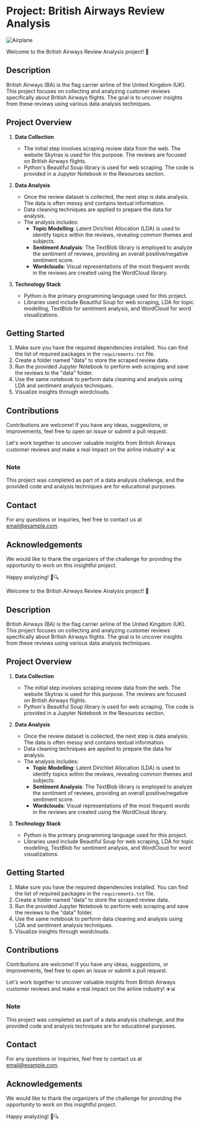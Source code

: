 # Project: British Airways Review Analysis

![[Airplane](airplane_image.png)](https://images.app.goo.gl/rfZtAwGzYqGuoTvh6)

Welcome to the British Airways Review Analysis project! 🛫

## Description

British Airways (BA) is the flag carrier airline of the United Kingdom (UK). This project focuses on collecting and analyzing customer reviews specifically about British Airways flights. The goal is to uncover insights from these reviews using various data analysis techniques.

## Project Overview

1. **Data Collection**
   - The initial step involves scraping review data from the web. The website Skytrax is used for this purpose. The reviews are focused on British Airways flights.
   - Python's Beautiful Soup library is used for web scraping. The code is provided in a Jupyter Notebook in the Resources section.

2. **Data Analysis**
   - Once the review dataset is collected, the next step is data analysis. The data is often messy and contains textual information.
   - Data cleaning techniques are applied to prepare the data for analysis.
   - The analysis includes:
     - **Topic Modelling**: Latent Dirichlet Allocation (LDA) is used to identify topics within the reviews, revealing common themes and subjects.
     - **Sentiment Analysis**: The TextBlob library is employed to analyze the sentiment of reviews, providing an overall positive/negative sentiment score.
     - **Wordclouds**: Visual representations of the most frequent words in the reviews are created using the WordCloud library.

3. **Technology Stack**
   - Python is the primary programming language used for this project.
   - Libraries used include Beautiful Soup for web scraping, LDA for topic modelling, TextBlob for sentiment analysis, and WordCloud for word visualizations.

## Getting Started

1. Make sure you have the required dependencies installed. You can find the list of required packages in the `requirements.txt` file.
2. Create a folder named "data" to store the scraped review data.
3. Run the provided Jupyter Notebook to perform web scraping and save the reviews to the "data" folder.
4. Use the same notebook to perform data cleaning and analysis using LDA and sentiment analysis techniques.
5. Visualize insights through wordclouds.

## Contributions

Contributions are welcome! If you have any ideas, suggestions, or improvements, feel free to open an issue or submit a pull request.

Let's work together to uncover valuable insights from British Airways customer reviews and make a real impact on the airline industry! ✈️📊

### Note

This project was completed as part of a data analysis challenge, and the provided code and analysis techniques are for educational purposes.

## Contact

For any questions or inquiries, feel free to contact us at [email@example.com](mailto:email@example.com).

## Acknowledgements

We would like to thank the organizers of the challenge for providing the opportunity to work on this insightful project.

Happy analyzing! 🚀🔍

Welcome to the British Airways Review Analysis project! 🛫

## Description

British Airways (BA) is the flag carrier airline of the United Kingdom (UK). This project focuses on collecting and analyzing customer reviews specifically about British Airways flights. The goal is to uncover insights from these reviews using various data analysis techniques.

## Project Overview

1. **Data Collection**
   - The initial step involves scraping review data from the web. The website Skytrax is used for this purpose. The reviews are focused on British Airways flights.
   - Python's Beautiful Soup library is used for web scraping. The code is provided in a Jupyter Notebook in the Resources section.

2. **Data Analysis**
   - Once the review dataset is collected, the next step is data analysis. The data is often messy and contains textual information.
   - Data cleaning techniques are applied to prepare the data for analysis.
   - The analysis includes:
     - **Topic Modelling**: Latent Dirichlet Allocation (LDA) is used to identify topics within the reviews, revealing common themes and subjects.
     - **Sentiment Analysis**: The TextBlob library is employed to analyze the sentiment of reviews, providing an overall positive/negative sentiment score.
     - **Wordclouds**: Visual representations of the most frequent words in the reviews are created using the WordCloud library.

3. **Technology Stack**
   - Python is the primary programming language used for this project.
   - Libraries used include Beautiful Soup for web scraping, LDA for topic modelling, TextBlob for sentiment analysis, and WordCloud for word visualizations.

## Getting Started

1. Make sure you have the required dependencies installed. You can find the list of required packages in the `requirements.txt` file.
2. Create a folder named "data" to store the scraped review data.
3. Run the provided Jupyter Notebook to perform web scraping and save the reviews to the "data" folder.
4. Use the same notebook to perform data cleaning and analysis using LDA and sentiment analysis techniques.
5. Visualize insights through wordclouds.

## Contributions

Contributions are welcome! If you have any ideas, suggestions, or improvements, feel free to open an issue or submit a pull request.

Let's work together to uncover valuable insights from British Airways customer reviews and make a real impact on the airline industry! ✈️📊

### Note

This project was completed as part of a data analysis challenge, and the provided code and analysis techniques are for educational purposes.

## Contact

For any questions or inquiries, feel free to contact us at [email@example.com](mailto:email@example.com).

## Acknowledgements

We would like to thank the organizers of the challenge for providing the opportunity to work on this insightful project.

Happy analyzing! 🚀🔍
